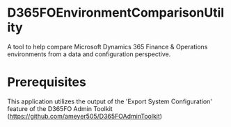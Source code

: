 # D365FOEnvironmentComparisonUtility
A tool to help compare Microsoft Dynamics 365 Finance & Operations environments from a data and configuration perspective.

# Prerequisites
This application utilizes the output of the 'Export System Configuration' feature of the D365FO Admin Toolkit (https://github.com/ameyer505/D365FOAdminToolkit)
